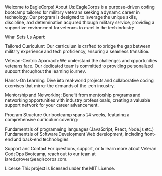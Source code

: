 Welcome to EagleCorps!
About Us:
EagleCorps is a purpose-driven coding bootcamp tailored for military veterans seeking a dynamic career in technology. Our program is designed to leverage the unique skills, discipline, and determination acquired through military service, providing a supportive environment for veterans to excel in the tech industry.

What Sets Us Apart:

Tailored Curriculum: Our curriculum is crafted to bridge the gap between military experience and tech proficiency, ensuring a seamless transition.

Veteran-Centric Approach: We understand the challenges and opportunities veterans face. Our dedicated team is committed to providing personalized support throughout the learning journey.

Hands-On Learning: Dive into real-world projects and collaborative coding exercises that mirror the demands of the tech industry.

Mentorship and Networking: Benefit from mentorship programs and networking opportunities with industry professionals, creating a valuable support network for your career advancement.

Program Structure
Our bootcamp spans 24 weeks, featuring a comprehensive curriculum covering:

Fundamentals of programming languages (JavaScript, React, Node.js etc.)
Fundamentals of Software Development
Web development, including front-end and back-end technologies


Support and Contact
For questions, support, or to learn more about Veteran CodeOps Bootcamp, reach out to our team at jared.groves@eaglecorps.com.

License
This project is licensed under the MIT License.
